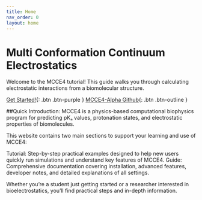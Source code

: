 ```yaml
---
title: Home
nav_order: 0
layout: home
---
```


# Multi Conformation Continuum Electrostatics
Welcome to the MCCE4 tutorial! This guide walks you through calculating electrostatic interactions from a biomolecular structure.

[Get Started!](https://gunnerlab.github.io/mcce4_tutorial/docs/installation/){: .btn .btn-purple }
[MCCE4-Alpha Github](https://github.com/GunnerLab/MCCE4-Alpha){: .btn .btn-outline }

##Quick Introduction:
MCCE4 is a physics-based computational biophysics program for predicting pKₐ values, protonation states, and electrostatic properties of biomolecules.

This website contains two main sections to support your learning and use of MCCE4:

Tutorial: Step-by-step practical examples designed to help new users quickly run simulations and understand key features of MCCE4.
Guide: Comprehensive documentation covering installation, advanced features, developer notes, and detailed explanations of all settings.

Whether you’re a student just getting started or a researcher interested in bioelectrostatics, you’ll find practical steps and in-depth information.

